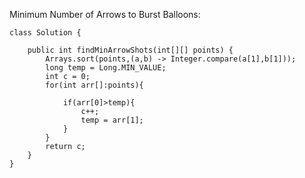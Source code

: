 Minimum Number of Arrows to Burst Balloons:


    class Solution {
        
        public int findMinArrowShots(int[][] points) {
            Arrays.sort(points,(a,b) -> Integer.compare(a[1],b[1]));
            long temp = Long.MIN_VALUE;
            int c = 0;
            for(int arr[]:points){
            
                if(arr[0]>temp){
                    c++;
                    temp = arr[1];
                }
            }
            return c;  
        }
    }




